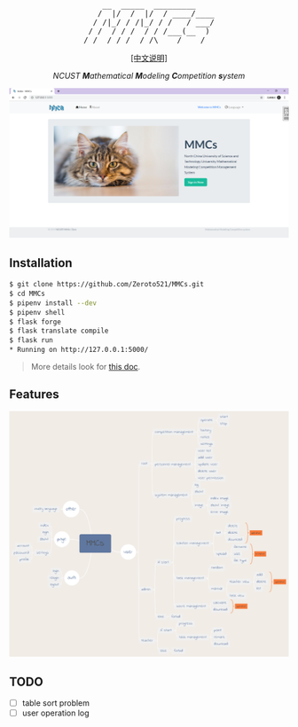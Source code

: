 <pre align="center">
    __  _____  _________    
   /  |/  /  |/  / ____/____
  / /|_/ / /|_/ / /   / ___/
 / /  / / /  / / /___(__  ) 
/_/  /_/_/  /_/\____/____/  
</pre>

<p align="center"><a href='docs/DESCRIPTION.md'>[中文说明]</a></p>

<p align="center">
    <i>NCUST <b>M</b>athematical <b>M</b>odeling <b>C</b>ompetition <b>s</b>ystem</i>
</p>

<p align="center"><img src="assets/indexPage.png" alt="IndexPage"></p>

## Installation

```bash
$ git clone https://github.com/Zeroto521/MMCs.git
$ cd MMCs
$ pipenv install --dev
$ pipenv shell
$ flask forge
$ flask translate compile
$ flask run
* Running on http://127.0.0.1:5000/
```

> More details look for [this doc](docs/INSTALLATION.md).

## Features

<p align="center"><img src="assets/features.png" alt="feature"></p>

## TODO

-   [ ] table sort problem
-   [ ] user operation log
